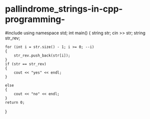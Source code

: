 # pallindrome_strings-in-cpp-programming-

#include <iostream>
using namespace std;
int main()
{
    string str;
    cin >> str;
    string str_rev;

    for (int i = str.size() - 1; i >= 0; --i)
    {
        str_rev.push_back(str[i]);
    }
    if (str == str_rev)
    {
        cout << "yes" << endl;
    }

    else
    {
        cout << "no" << endl;
    }
    return 0;
}
